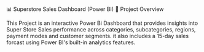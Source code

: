 📊 Superstore Sales Dashboard (Power BI)
📌 Project Overview

This  Project is an interactive Power Bi Dashboard that provides insights into Super Store Sales performance across categories, subcategories, regions, payment modes and customer segments.
it also includes a 15-day sales forcast using Power BI's built-in analytics features.



